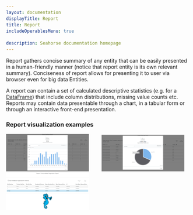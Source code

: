 ```yaml
---
layout: documentation
displayTitle: Report
title: Report
includeOperablesMenu: true

description: Seahorse documentation homepage
---
```


Report gathers concise summary of any entity that can be easily presented in a human-friendly manner
(notice that report entity is its own relevant summary).
Conciseness of report allows for presenting it to user via browser even for big data Entities.

A report can contain a set of calculated descriptive statistics
(e.g. for a [DataFrame](dataframe.html))
that include column distributions, missing value counts etc.
Reports may contain data presentable through a chart,
in a tabular form or through an interactive front-end presentation.

### Report visualization examples

<img src="report_01.png" alt="Report_01" style="width:45%" onclick="window.open('report_01.png', '_blank');">
&nbsp; &nbsp; &nbsp; &nbsp;
<img src="report_02.png" alt="Report_02" style="width:45%" onclick="window.open('report_02.png', '_blank');">

<img src="report_03.png" alt="Report_03" style="width:45%" onclick="window.open('report_03.png', '_blank');">
